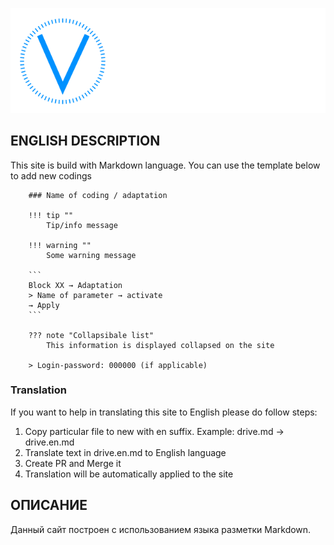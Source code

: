 ![VW coding](docs/assets/logo.png)  

## ENGLISH DESCRIPTION

This site is build with Markdown language. You can use the template below to add new codings

```
    ### Name of coding / adaptation

    !!! tip ""
        Tip/info message

    !!! warning ""
        Some warning message

    ```
    Block XX → Adaptation
    > Name of parameter → activate
    → Apply
    ```

    ??? note "Collapsibale list"
        This information is displayed collapsed on the site

    > Login-password: 000000 (if applicable)
```

### Translation

If you want to help in translating this site to English please do follow steps:  

1. Copy particular file to new with en suffix. Example: drive.md -> drive.en.md  
2. Translate text in drive.en.md to English language  
3. Create PR and Merge it  
4. Translation will be automatically applied to the site  


## ОПИСАНИЕ

Данный сайт построен с использованием языка разметки Markdown.
